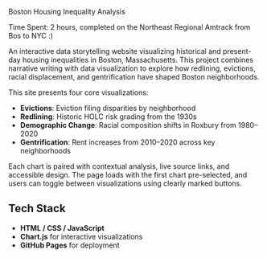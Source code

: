 Boston Housing Inequality Analysis

Time Spent: 2 hours, completed on the Northeast Regional Amtrack from Bos to NYC :) 

An interactive data storytelling website visualizing historical and present-day housing inequalities in Boston, Massachusetts. This project combines narrative writing with data visualization to explore how redlining, evictions, racial displacement, and gentrification have shaped Boston neighborhoods.

This site presents four core visualizations:

- **Evictions**: Eviction filing disparities by neighborhood
- **Redlining**: Historic HOLC risk grading from the 1930s
- **Demographic Change**: Racial composition shifts in Roxbury from 1980–2020
- **Gentrification**: Rent increases from 2010–2020 across key neighborhoods

Each chart is paired with contextual analysis, live source links, and accessible design. The page loads with the first chart pre-selected, and users can toggle between visualizations using clearly marked buttons.

## Tech Stack

- **HTML / CSS / JavaScript**
- **Chart.js** for interactive visualizations
- **GitHub Pages** for deployment
